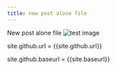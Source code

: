 ```yaml
---
title: new post alone file
---
```


New post alone file
![test image]({{site.baseurl}}/_posts/2020-06-06-test/pic.jpg)

site.github.url = {{site.github.url}}

site.github.baseurl = {{site.baseurl}}
